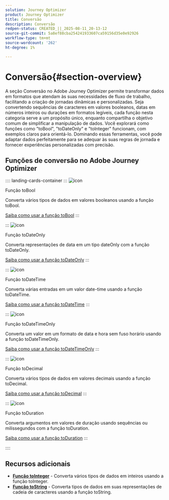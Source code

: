 ```yaml
---
solution: Journey Optimizer
product: Journey Optimizer
title: Conversão
description: Conversão
redpen-status: CREATED_||_2025-08-11_20-13-12
source-git-commit: 5a8ef88cba254241933607ca59156d35e0e92926
workflow-type: tm+mt
source-wordcount: '262'
ht-degree: 1%

---
```



# Conversão{#section-overview}

A seção Conversão no Adobe Journey Optimizer permite transformar dados em formatos que atendam às suas necessidades de fluxo de trabalho, facilitando a criação de jornadas dinâmicas e personalizadas. Seja convertendo sequências de caracteres em valores booleanos, datas em números inteiros ou durações em formatos legíveis, cada função nesta categoria serve a um propósito único, enquanto compartilha o objetivo comum de simplificar a manipulação de dados. Você explorará como funções como &quot;toBool&quot;, &quot;toDateOnly&quot; e &quot;toInteger&quot; funcionam, com exemplos claros para orientá-lo. Dominando essas ferramentas, você pode adaptar dados perfeitamente para se adequar às suas regras de jornada e fornecer experiências personalizadas com precisão.

## Funções de conversão no Adobe Journey Optimizer

:::: landing-cards-container
:::
![icon](https://cdn.experienceleague.adobe.com/icons/code-branch.svg)

Função toBool

Converta vários tipos de dados em valores booleanos usando a função toBool.

[Saiba como usar a função toBool](../using/building-journeys/functions/functiontobool.md)
:::

:::
![icon](https://cdn.experienceleague.adobe.com/icons/code-branch.svg)

Função toDateOnly

Converta representações de data em um tipo dateOnly com a função toDateOnly.

[Saiba como usar a função toDateOnly](../using/building-journeys/functions/functiontodateonly.md)
:::

:::
![icon](https://cdn.experienceleague.adobe.com/icons/code-branch.svg)

Função toDateTime

Converta várias entradas em um valor date-time usando a função toDateTime.

[Saiba como usar a função toDateTime](../using/building-journeys/functions/functiontodatetime.md)
:::

:::
![icon](https://cdn.experienceleague.adobe.com/icons/code-branch.svg)

Função toDateTimeOnly

Converta um valor em um formato de data e hora sem fuso horário usando a função toDateTimeOnly.

[Saiba como usar a função toDateTimeOnly](../using/building-journeys/functions/functiontodatetimeonly.md)
:::

:::
![icon](https://cdn.experienceleague.adobe.com/icons/code-branch.svg)

Função toDecimal

Converta vários tipos de dados em valores decimais usando a função toDecimal.

[Saiba como usar a função toDecimal](../using/building-journeys/functions/functiontodecimal.md)
:::

:::
![icon](https://cdn.experienceleague.adobe.com/icons/code-branch.svg)

Função toDuration

Converta argumentos em valores de duração usando sequências ou milissegundos com a função toDuration.

[Saiba como usar a função toDuration](../using/building-journeys/functions/functiontoduration.md)
:::

::::


## Recursos adicionais

- **[Função toInteger](../using/building-journeys/functions/functiontointeger.md)** - Converta vários tipos de dados em inteiros usando a função toInteger.
- **[Função toString](../using/building-journeys/functions/functiontostring.md)** - Converta tipos de dados em suas representações de cadeia de caracteres usando a função toString.

